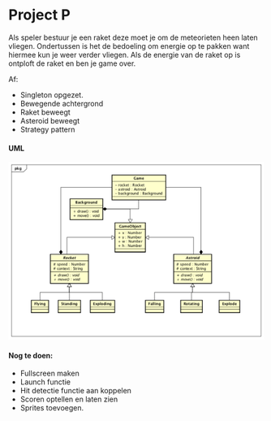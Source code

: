 # Project P

Als speler bestuur je een raket deze moet je om de meteorieten heen laten vliegen. Ondertussen is het de bedoeling om energie op te pakken want hiermee kun je weer verder vliegen. Als de energie van de raket op is ontploft de raket en ben je game over. 

Af:
* Singleton opgezet.
* Bewegende achtergrond
* Raket beweegt
* Asteroid beweegt
* Strategy pattern

#### UML

![UML](https://raw.githubusercontent.com/IvoKroon/P/master/UML-V1.png)

#### Nog te doen:
* Fullscreen maken
* Launch functie
* Hit detectie functie aan koppelen
* Scoren optellen en laten zien
* Sprites toevoegen.

